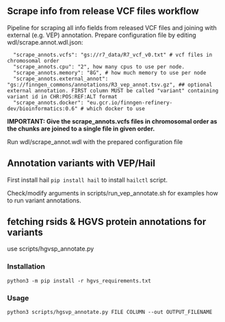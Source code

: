 ## Scrape info from release VCF files workflow

Pipeline for scraping all info fields from released VCF files and joining with external (e.g. VEP) annotation.
Prepare configuration file by editing wdl/scrape.annot.wdl.json:
```
  "scrape_annots.vcfs": "gs://r7_data/R7_vcf_v0.txt" # vcf files in chromosomal order
  "scrape_annots.cpu": "2", how many cpus to use per node.
  "scrape_annots.memory": "8G", # how much memory to use per node
  "scrape_annots.external_annot": "gs://finngen_commons/annotations/R3_vep_annot.tsv.gz", ## optional external annotation. FIRST column MUST be called "variant" containing variant id in CHR:POS:REF:ALT format
  "scrape_annots.docker": "eu.gcr.io/finngen-refinery-dev/bioinformatics:0.6" # which docker to use
```

**IMPORTANT: Give the scrape_annots.vcfs files in chromosomal order as the chunks are joined to a single file in given order.**

Run wdl/scrape_annot.wdl with the prepared configuration file


## Annotation variants with VEP/Hail

First install hail `pip install hail` to install `hailctl` script.

Check/modify arguments in scripts/run_vep_annotate.sh for examples how to run variant annotations.


## fetching rsids & HGVS protein annotations for variants

use scripts/hgvsp_annotate.py

### Installation
```
python3 -m pip install -r hgvs_requirements.txt
```

### Usage

```
python3 scripts/hgsvp_annotate.py FILE COLUMN --out OUTPUT_FILENAME
```